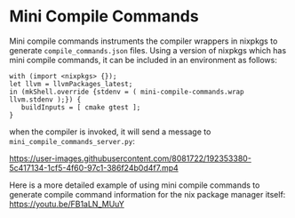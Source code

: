 # Mini Compile Commands

Mini compile commands instruments the compiler wrappers in nixpkgs to generate `compile_commands.json` files. Using a version of nixpkgs which has mini compile commands, it can be included in an environment as follows:

```
with (import <nixpkgs> {});
let llvm = llvmPackages_latest;
in (mkShell.override {stdenv = ( mini-compile-commands.wrap llvm.stdenv );}) {
   buildInputs = [ cmake gtest ];
}
```
when the compiler is invoked, it will send a message to `mini_compile_commands_server.py`:

https://user-images.githubusercontent.com/8081722/192353380-5c417134-1cf5-4f60-97c1-386f24b0d4f7.mp4

Here is a more detailed example of using mini compile commands to generate compile command information for the nix package manager itself: https://youtu.be/FB1aLN_MUuY
